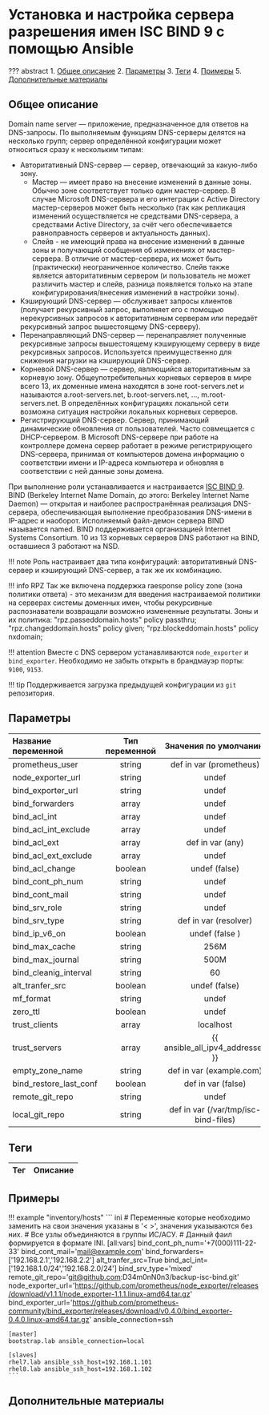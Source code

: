 # Установка и настройка сервера разрешения имен ISC BIND 9 с помощью Ansible

??? abstract
    1. [Общее описание](#общее-описание)
    2. [Параметры](#параметры)
    3. [Теги](#теги)
    4. [Примеры](#примеры)
    5. [Дополнительные материалы](#дополнительные-материалы)

## Общее описание
Domain name server — приложение, предназначенное для ответов на DNS-запросы. По выполняемым функциям DNS-серверы делятся на несколько групп; сервер определённой конфигурации может относиться сразу к нескольким типам:

* Авторитативный DNS-сервер — сервер, отвечающий за какую-либо зону.
    * Мастер — имеет право на внесение изменений в данные зоны. Обычно зоне соответствует только один мастер-сервер. В случае Microsoft DNS-сервера и его интеграции с Active Directory мастер-серверов может быть несколько (так как репликация изменений осуществляется не средствами DNS-сервера, а средствами Active Directory, за счёт чего обеспечивается равноправность серверов и актуальность данных).
    * Слейв - не имеющий права на внесение изменений в данные зоны и получающий сообщения об изменениях от мастер-сервера. В отличие от мастер-сервера, их может быть (практически) неограниченное количество. Слейв также является авторитативным сервером (и пользователь не может различить мастер и слейв, разница появляется только на этапе конфигурирования/внесения изменений в настройки зоны).
* Кэширующий DNS-сервер — обслуживает запросы клиентов (получает рекурсивный запрос, выполняет его с помощью нерекурсивных запросов к авторитативным серверам или передаёт рекурсивный запрос вышестоящему DNS-серверу).
* Перенаправляющий DNS-сервер — перенаправляет полученные рекурсивные запросы вышестоящему кэширующему серверу в виде рекурсивных запросов. Используется преимущественно для снижения нагрузки на кэширующий DNS-сервер.
* Корневой DNS-сервер — сервер, являющийся авторитативным за корневую зону. Общеупотребительных корневых серверов в мире всего 13, их доменные имена находятся в зоне root-servers.net и называются a.root-servers.net, b.root-servers.net, …, m.root-servers.net. В определённых конфигурациях локальной сети возможна ситуация настройки локальных корневых серверов.
* Регистрирующий DNS-сервер. Сервер, принимающий динамические обновления от пользователей. Часто совмещается с DHCP-сервером. В Microsoft DNS-сервере при работе на контроллере домена сервер работает в режиме регистрирующего DNS-сервера, принимая от компьютеров домена информацию о соответствии имени и IP-адреса компьютера и обновляя в соответствии с ней данные зоны домена.

При выполнение роли устанавливается и настраивается [ISC BIND 9](https://www.isc.org/bind/). BIND (Berkeley Internet Name Domain, до этого: Berkeley Internet Name Daemon) — открытая и наиболее распространённая реализация DNS-сервера, обеспечивающая выполнение преобразования DNS-имени в IP-адрес и наоборот. Исполняемый файл-демон сервера BIND называется named. BIND поддерживается организацией Internet Systems Consortium. 10 из 13 корневых серверов DNS работают на BIND, оставшиеся 3 работают на NSD.

!!! note
    Роль настраивает два типа конфигураций: авторитативный DNS-сервер и кэширующий DNS-сервер, а так же их комбинацию.

!!! info RPZ
    Так же включена поддержка raesponse policy zone (зона политики ответа) - это механизм для введения настраиваемой политики на серверах системы доменных имен, чтобы рекурсивные распознаватели возвращали возможно измененные результаты. Зоны и их политика: "rpz.passeddomain.hosts" policy passthru; "rpz.changeddomain.hosts" policy given; "rpz.blockeddomain.hosts" policy nxdomain;

!!! attention
    Вместе с DNS сервером устанавливаются `node_exporter` и `bind_exporter`. Необходимо не забыть открыть в брандмауэр порты: `9100`, `9153`.

!!! tip
    Поддерживается загрузка предыдущей конфигурации из `git` репозитория.

## Параметры
|Название переменной               | Тип переменной | Значения по умолчанию                | Описание                                                    |
|:---------------------------------|:--------------:|:------------------------------------:|:------------------------------------------------------------|
|prometheus_user                   | string         | def in var (prometheus)              | |
|node_exporter_url                 | string         | undef                                | |
|bind_exporter_url                 | string         | undef                                | |
|bind_forwarders                   | array          | undef                                | |
|bind_acl_int                      | array          | undef                                | |
|bind_acl_int_exclude              | array          | undef                                | |
|bind_acl_ext                      | array          | def in var (any)                     | |
|bind_acl_ext_exclude              | array          | undef                                | |
|bind_acl_change                   | boolean        | undef (false)                        | |
|bind_cont_ph_num                  | string         | undef                                | |
|bind_cont_mail                    | string         | undef                                | |
|bind_srv_role                     | string         | undef                                | |
|bind_srv_type                     | string         | def in var (resolver)                | |
|bind_ip_v6_on                     | boolean        | undef (false  )                      | |
|bind_max_cache                    | string         | 256M                                 | |
|bind_max_journal                  | string         | 500M                                 | |
|bind_cleanig_interval             | string         | 60                                   | |
|alt_tranfer_src                   | boolean        | undef (false)                        | |
|mf_format                         | string         | undef                                | |
|zero_ttl                          | boolean        | undef                                | |
|trust_clients                     | array          | localhost                            | |
|trust_servers                     | array          | {{ ansible_all_ipv4_addresses }}     | |
|empty_zone_name                   | string         | def in var (example.com)             | |
|bind_restore_last_conf            | boolean        | def in var (false)                   | |
|remote_git_repo                   | string         | undef                                | |
|local_git_repo                    | string         | def in var (/var/tmp/isc-bind-files) | |

## Теги
|Тег            | Описание                     |
|:--------------|:-----------------------------|


## Примеры

!!! example "inventory/hosts"
    ``` ini
    # Переменные которые необходимо заменить на свои значения указаны в '< >', значения указываются без них.
    # Все узлы объединяются в группы ИС/АСУ.
    # Данный фаил формируется в формате INI.
    [all:vars]
    bind_cont_ph_num='+7(000)111-22-33'
    bind_cont_mail='mail@example.com'
    bind_forwarders=['192.168.2.1','192.168.2.2']
    alt_tranfer_src=True
    bind_acl_int=['192.168.1.0/24','192.168.2.0/24']
    bind_srv_type='mixed'
    remote_git_repo='git@github.com:D34m0nN0n3/backup-isc-bind.git'
    node_exporter_url='https://github.com/prometheus/node_exporter/releases/download/v1.1.1/node_exporter-1.1.1.linux-amd64.tar.gz'
    bind_exporter_url='https://github.com/prometheus-community/bind_exporter/releases/download/v0.4.0/bind_exporter-0.4.0.linux-amd64.tar.gz'
    ansible_connection=ssh
    
    [master]
    bootstrap.lab ansible_connection=local
    
    [slaves]
    rhel7.lab ansible_ssh_host=192.168.1.101
    rhel8.lab ansible_ssh_host=192.168.1.102
    ```

## Дополнительные материалы

